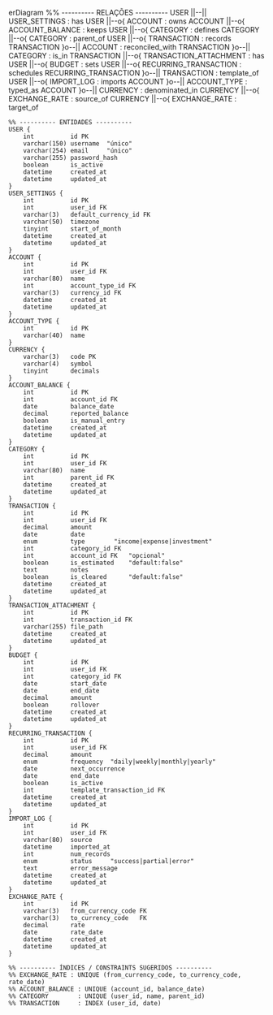 erDiagram
    %% ---------- RELAÇÕES ----------
    USER ||--|| USER_SETTINGS : has
    USER ||--o{ ACCOUNT : owns
    ACCOUNT ||--o{ ACCOUNT_BALANCE : keeps
    USER ||--o{ CATEGORY : defines
    CATEGORY ||--o{ CATEGORY : parent_of
    USER ||--o{ TRANSACTION : records
    TRANSACTION }o--|| ACCOUNT : reconciled_with
    TRANSACTION }o--|| CATEGORY : is_in
    TRANSACTION ||--o{ TRANSACTION_ATTACHMENT : has
    USER ||--o{ BUDGET : sets
    USER ||--o{ RECURRING_TRANSACTION : schedules
    RECURRING_TRANSACTION }o--|| TRANSACTION : template_of
    USER ||--o{ IMPORT_LOG : imports
    ACCOUNT }o--|| ACCOUNT_TYPE : typed_as
    ACCOUNT }o--|| CURRENCY : denominated_in
    CURRENCY ||--o{ EXCHANGE_RATE : source_of
    CURRENCY ||--o{ EXCHANGE_RATE : target_of

    %% ---------- ENTIDADES ----------
    USER {
        int          id PK
        varchar(150) username  "único"
        varchar(254) email     "único"
        varchar(255) password_hash
        boolean      is_active
        datetime     created_at
        datetime     updated_at
    }
    USER_SETTINGS {
        int          id PK
        int          user_id FK
        varchar(3)   default_currency_id FK
        varchar(50)  timezone
        tinyint      start_of_month
        datetime     created_at
        datetime     updated_at
    }
    ACCOUNT {
        int          id PK
        int          user_id FK
        varchar(80)  name
        int          account_type_id FK
        varchar(3)   currency_id FK
        datetime     created_at
        datetime     updated_at
    }
    ACCOUNT_TYPE {
        int          id PK
        varchar(40)  name
    }
    CURRENCY {
        varchar(3)   code PK
        varchar(4)   symbol
        tinyint      decimals
    }
    ACCOUNT_BALANCE {
        int          id PK
        int          account_id FK
        date         balance_date
        decimal      reported_balance
        boolean      is_manual_entry
        datetime     created_at
        datetime     updated_at
    }
    CATEGORY {
        int          id PK
        int          user_id FK
        varchar(80)  name
        int          parent_id FK
        datetime     created_at
        datetime     updated_at
    }
    TRANSACTION {
        int          id PK
        int          user_id FK
        decimal      amount
        date         date
        enum         type        "income|expense|investment"
        int          category_id FK
        int          account_id FK   "opcional"
        boolean      is_estimated    "default:false"
        text         notes
        boolean      is_cleared      "default:false"
        datetime     created_at
        datetime     updated_at
    }
    TRANSACTION_ATTACHMENT {
        int          id PK
        int          transaction_id FK
        varchar(255) file_path
        datetime     created_at
        datetime     updated_at
    }
    BUDGET {
        int          id PK
        int          user_id FK
        int          category_id FK
        date         start_date
        date         end_date
        decimal      amount
        boolean      rollover
        datetime     created_at
        datetime     updated_at
    }
    RECURRING_TRANSACTION {
        int          id PK
        int          user_id FK
        decimal      amount
        enum         frequency  "daily|weekly|monthly|yearly"
        date         next_occurrence
        date         end_date
        boolean      is_active
        int          template_transaction_id FK
        datetime     created_at
        datetime     updated_at
    }
    IMPORT_LOG {
        int          id PK
        int          user_id FK
        varchar(80)  source
        datetime     imported_at
        int          num_records
        enum         status     "success|partial|error"
        text         error_message
        datetime     created_at
        datetime     updated_at
    }
    EXCHANGE_RATE {
        int          id PK
        varchar(3)   from_currency_code FK
        varchar(3)   to_currency_code   FK
        decimal      rate
        date         rate_date
        datetime     created_at
        datetime     updated_at
    }

    %% ---------- ÍNDICES / CONSTRAINTS SUGERIDOS ----------
    %% EXCHANGE_RATE : UNIQUE (from_currency_code, to_currency_code, rate_date)
    %% ACCOUNT_BALANCE : UNIQUE (account_id, balance_date)
    %% CATEGORY        : UNIQUE (user_id, name, parent_id)
    %% TRANSACTION     : INDEX (user_id, date)

